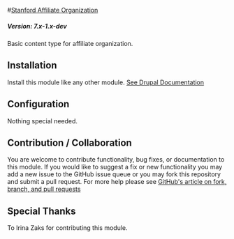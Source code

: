 #[Stanford Affiliate Organization](https://github.com/SU-SWS/stanford_affiliate_organization)
##### Version: 7.x-1.x-dev

Basic content type for affiliate organization.

Installation
---

Install this module like any other module. [See Drupal Documentation](https://drupal.org/documentation/install/modules-themes/modules-7)

Configuration
---

Nothing special needed.

Contribution / Collaboration
---

You are welcome to contribute functionality, bug fixes, or documentation to this module. If you would like to suggest a fix or new functionality you may add a new issue to the GitHub issue queue or you may fork this repository and submit a pull request. For more help please see [GitHub's article on fork, branch, and pull requests](https://help.github.com/articles/using-pull-requests)

Special Thanks
---

To Irina Zaks for contributing this module.
